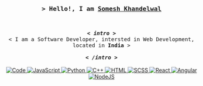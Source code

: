 <!-- https://someshkhandelwal.tech -->

<h3 align="center">
        <samp>&gt; Hello!, I am
                <b><a target="_blank" href="https://someshkhandelwal.tech">Somesh Khandelwal</a></b>
        </samp>
</h3>
<br>

<p align="center">
        <samp>
                <b><i>&lt; intro &gt;</i></b>
                <br>
                &lt; I am a Software Developer, intersted in Web Development, located in <b>India</b> &gt;
                <br>
                <br>
                <b><i>&lt; /intro &gt;</i></b>
        </samp>
        <br>
        <br>
        <a href="https://github.com/ShahriarShafin?tab=repositories" target="_blank"><img alt="Code"
                        src="https://img.shields.io/badge/-code-000000?style=flat-square&logo=Plex&logoColor=white">
        </a>
        <!-- JavaScript -->
        <a href="https://github.com/ShahriarShafin?tab=repositories" target="_blank"><img alt="JavaScript"
                        src="https://img.shields.io/badge/-JavaScript-F7DF1E?style=flat-square&logo=JavaScript&logoColor=white">
        </a>
        <!-- Python -->
        <a href="https://github.com/ShahriarShafin?tab=repositories" target="_blank"><img alt="Python"
                        src="https://img.shields.io/badge/-Python-3776AB?style=flat-square&logo=Python&logoColor=white">
        </a>
        <!-- C++ -->
        <a href="https://github.com/ShahriarShafin?tab=repositories" target="_blank"><img alt="C++"
                        src="https://img.shields.io/badge/-C++-9b3675?style=flat-square&logo=C%2B%2B&logoColor=white">
        </a>
        <!-- HTML -->
        <a href="https://github.com/ShahriarShafin?tab=repositories" target="_blank"><img alt="HTML"
                        src="https://img.shields.io/badge/-HTML-E34F26?style=flat-square&logo=HTML5&logoColor=white">
        </a>
        <!-- SCSS  -->
        <a href="https://github.com/ShahriarShafin?tab=repositories" target="_blank"><img alt="SCSS"
                        src="https://img.shields.io/badge/-SCSS-cd6799?style=flat-square&logo=SASS&logoColor=white">
        </a>
        <!-- React  -->
        <a href="https://github.com/ShahriarShafin?tab=repositories" target="_blank"><img alt="React"
                        src="https://img.shields.io/badge/-React-61dbfb?style=flat-square&logo=React&logoColor=white">
        </a>
        <!-- Angular  -->
        <a href="https://github.com/ShahriarShafin?tab=repositories" target="_blank"><img alt="Angular"
                        src="https://img.shields.io/badge/-Angular-f10c2f?style=flat-square&logo=Angular&logoColor=white">
        </a>
        <!-- NodeJS -->
        <a href="https://github.com/ShahriarShafin?tab=repositories" target="_blank"><img alt="NodeJS"
                        src="https://img.shields.io/badge/-NodeJS-68a063?style=flat-square&logo=node.js&logoColor=white">
        </a>
</p>
